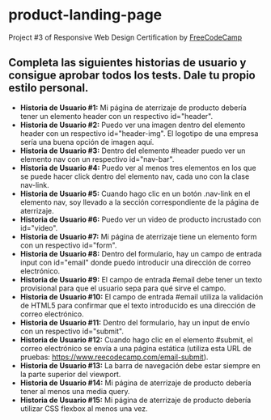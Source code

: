 # product-landing-page
Project #3 of Responsive Web Design Certification by [FreeCodeCamp](https://freecodecamp.org)

## Completa las siguientes historias de usuario y consigue aprobar todos los tests. Dale tu propio estilo personal.

- **Historia de Usuario #1:** Mi página de aterrizaje de producto debería tener un elemento header con un respectivo id="header".
- **Historia de Usuario #2:** Puedo ver una imagen dentro del elemento header con un respectivo id="header-img". El logotipo de una empresa sería una buena opción de imagen aquí.
- **Historia de Usuario #3:** Dentro del elemento #header puedo ver un elemento nav con un respectivo id="nav-bar".
- **Historia de Usuario #4:** Puedo ver al menos tres elementos en los que se puede hacer click dentro del elemento nav, cada uno con la clase nav-link.
- **Historia de Usuario #5:** Cuando hago clic en un botón .nav-link en el elemento nav, soy llevado a la sección correspondiente de la página de aterrizaje.
- **Historia de Usuario #6:** Puedo ver un video de producto incrustado con id="video".
- **Historia de Usuario #7:** Mi página de aterrizaje tiene un elemento form con un respectivo id="form".
- **Historia de Usuario #8:** Dentro del formulario, hay un campo de entrada input con id="email" donde puedo introducir una dirección de correo electrónico.
- **Historia de Usuario #9:** El campo de entrada #email debe tener un texto provisional para que el usuario sepa para qué sirve el campo.
- **Historia de Usuario #10:** El campo de entrada #email utiliza la validación de HTML5 para confirmar que el texto introducido es una dirección de correo electrónico.
- **Historia de Usuario #11:** Dentro del formulario, hay un input de envío con un respectivo id="submit".
- **Historia de Usuario #12:** Cuando hago clic en el elemento #submit, el correo electrónico se envía a una página estática (utiliza esta URL de pruebas: https://www.reecodecamp.com/email-submit).
- **Historia de Usuario #13:** La barra de navegación debe estar siempre en la parte superior del viewport.
- **Historia de Usuario #14:** Mi página de aterrizaje de producto debería tener al menos una media query.
- **Historia de Usuario #15:** Mi página de aterrizaje de producto debería utilizar CSS flexbox al menos una vez.
